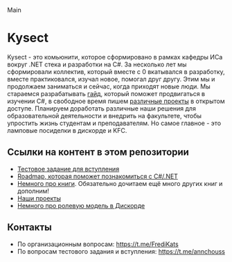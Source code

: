 Main
# Kysect

Kysect - это комьюнити, которое сформировано в рамках кафедры ИСа вокруг .NET стека и разработки на C#. За несколько лет мы сформировали коллектив, который вместе с 0 вкатывался в разработку, вместе практиковался, изучал новое, помогал друг другу. Этим мы и продолжаем заниматься и сейчас, когда приходят новые люди. Мы стараемся разрабатывать [гайд](/roadmap/csharp.md), который поможет продвигаться в изучении C#, в свободное время пишем [различные проекты](/projects.md) в открытом доступе. Планируем доработать различные наши решения для образовательной деятельности и внедрить на факультете, чтобы упростить жизнь студентам и преподавателям. Но самое главное - это ламповые посиделки в дискорде и KFC.

## Ссылки на контент в этом репозитории

- [Тестовое задание для вступления](intro-task.md)
- [Roadmap, которая поможет познакомиться с C#/.NET](/roadmap/csharp.md)
- [Немного про книги](material/books.md). Обязательно дочитаем ещё много других книг и дополним!
- [Наши проекты](/projects.md)
- [Немного про ролевую модель в Дискорде](/discord-roles.md)

## Контакты

- По организационным вопросам: https://t.me/FrediKats
- По вопросам тестового задания и вступления: https://t.me/annchouss